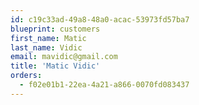 ```yaml
---
id: c19c33ad-49a8-48a0-acac-53973fd57ba7
blueprint: customers
first_name: Matic
last_name: Vidic
email: mavidic@gmail.com
title: 'Matic Vidic'
orders:
  - f02e01b1-22ea-4a21-a866-0070fd083437
---
```

